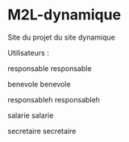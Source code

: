 # M2L-dynamique
Site du projet du site dynamique


Utilisateurs :

responsable
responsable


benevole
benevole

responsableh
responsableh


salarie
salarie

secretaire
secretaire
